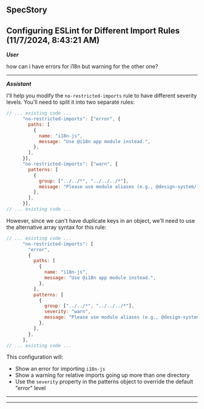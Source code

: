 ## SpecStory

## Configuring ESLint for Different Import Rules (11/7/2024, 8:43:21 AM)

_**User**_

how can i have errors for i18n but warning for the other one?

---

_**Assistant**_

I'll help you modify the `no-restricted-imports` rule to have different severity levels. You'll need to split it into two separate rules:

```eslint.config.mjs
// ... existing code ...
      "no-restricted-imports": ["error", {
        paths: [
          {
            name: "i18n-js",
            message: "Use @i18n app module instead.",
          },
        ],
      }],
      "no-restricted-imports": ["warn", {
        patterns: [
          {
            group: ["../../*", "../../../*"],
            message: "Please use module aliases (e.g., @design-system/) instead of relative paths when going up more than one directory",
          },
        ],
      }],
// ... existing code ...
```

However, since we can't have duplicate keys in an object, we'll need to use the alternative array syntax for this rule:

```eslint.config.mjs
// ... existing code ...
      "no-restricted-imports": [
        "error",
        {
          paths: [
            {
              name: "i18n-js",
              message: "Use @i18n app module instead.",
            },
          ],
          patterns: [
            {
              group: ["../../*", "../../../*"],
              severity: "warn",
              message: "Please use module aliases (e.g., @design-system/) instead of relative paths when going up more than one directory",
            },
          ],
        },
      ],
// ... existing code ...
```

This configuration will:
- Show an error for importing `i18n-js`
- Show a warning for relative imports going up more than one directory
- Use the `severity` property in the patterns object to override the default "error" level

---



---

